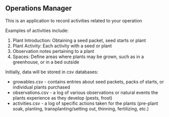 ## Operations Manager

This is an application to record activities related to your operation

Examples of activities include:
 
1. Plant Introduction: Obtaining a seed packet, seed starts or plant
2. Plant Activity: Each activity with a seed or plant
3. Observation notes pertaining to a plant
4. Spaces: Define areas where plants may be grown, such as in a greenhouse, or in a bed outside


Initially, data will be stored in csv databases:
* growables.csv - contains entries about seed packets, packs of starts, or individual plants purchased
* observations.csv - a log of various observations or natural events the plants experience as they develop (pests, frost)
* activities.csv - a log of specific actions taken for the plants (pre-plant soak, planting, transplanting/setting out, 
thinning, fertilizing, etc.)

